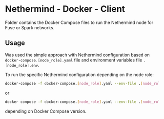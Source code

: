 # Nethermind - Docker - Client

 Folder contains the Docker Compose files to run the Nethermind node for Fuse or Spark networks.


## Usage

 Was used the simple approach with Nethermind configuration based on `docker-compose.[node_role].yaml` file and environment variables file `.[node_role].env`.

 To run the specific Nethermind configuration depending on the node role:

 ```bash
 docker-compose -f docker-compose.[node_role].yaml --env-file .[node_role].env up -d
 ```

 or

 ```bash
 docker compose -f docker-compose.[node_role].yaml --env-file .[node_role].env up -d
 ```

 depending on Docker Compose version.
